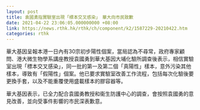 ```yaml
---
layout: post
title: 袁國勇指實驗室出現「標本交叉感染」　華大向市民致歉
date: 2021-04-22 23:06:05.000000000 +08:00
link: https://news.rthk.hk/rthk/ch/component/k2/1587229-20210422.htm
categories: rthk
---
```


華大基因呈報本港一日內有30宗初步陽性個案，當局認為不尋常，政府專家顧問、港大微生物學系講座教授袁國勇到華大基因大埔化驗所調查後表示，相信實驗室出現「標本交叉感染」，同一批的第一及第二個「真陽性」樣本，意外污染其他樣本，導致有「假陽性」個案。他已要求實驗室改善工作流程，包括每次化驗後要更換手套，以及不能重覆使用盛載樣本的膠容器等。

華大基因表示，已全力配合袁國勇教授和衞生防護中心的調查，會按照袁國勇的意見改善，並向受事件影響的市民深表歉意。
